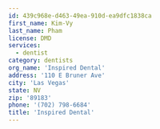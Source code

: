 ```yaml
---
id: 439c968e-d463-49ea-910d-ea9dfc1838ca
first_name: Kim-Vy
last_name: Pham
license: DMD
services:
  - dentist
category: dentists
org_name: 'Inspired Dental'
address: '110 E Bruner Ave'
city: 'Las Vegas'
state: NV
zip: '89183'
phone: '(702) 798-6684'
title: 'Inspired Dental'
---
```

